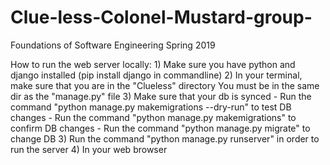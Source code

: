 # Clue-less-Colonel-Mustard-group-
Foundations of Software Engineering Spring 2019


How to run the web server locally:
    1) Make sure you have python and django installed (pip install django in commandline)
    2) In your terminal, make sure that you are in the "Clueless" directory
        You must be in the same dir as the "manage.py" file
    3) Make sure that your db is synced
        - Run the command "python manage.py makemigrations --dry-run" to test DB changes
        - Run the command "python manage.py makemigrations" to confirm DB changes
        - Run the command "python manage.py migrate" to change DB
    3) Run the command "python manage.py runserver" in order to run the server
    4) In your web browser